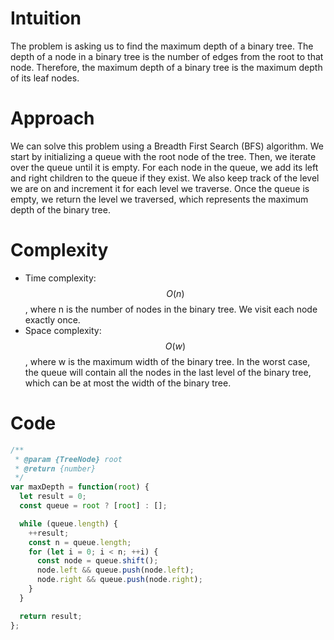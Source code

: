 # Intuition
The problem is asking us to find the maximum depth of a binary tree. The depth of a node in a binary tree is the number of edges from the root to that node. Therefore, the maximum depth of a binary tree is the maximum depth of its leaf nodes.

# Approach
We can solve this problem using a Breadth First Search (BFS) algorithm. We start by initializing a queue with the root node of the tree. Then, we iterate over the queue until it is empty. For each node in the queue, we add its left and right children to the queue if they exist. We also keep track of the level we are on and increment it for each level we traverse. Once the queue is empty, we return the level we traversed, which represents the maximum depth of the binary tree.

# Complexity
*   Time complexity: $$O(n)$$, where n is the number of nodes in the binary tree. We visit each node exactly once.
*   Space complexity: $$O(w)$$, where w is the maximum width of the binary tree. In the worst case, the queue will contain all the nodes in the last level of the binary tree, which can be at most the width of the binary tree.

# Code
```js
/**
 * @param {TreeNode} root
 * @return {number}
 */
var maxDepth = function(root) {
  let result = 0;
  const queue = root ? [root] : [];

  while (queue.length) {
    ++result;
    const n = queue.length;
    for (let i = 0; i < n; ++i) {
      const node = queue.shift();
      node.left && queue.push(node.left);
      node.right && queue.push(node.right);
    }
  }

  return result;
};
```